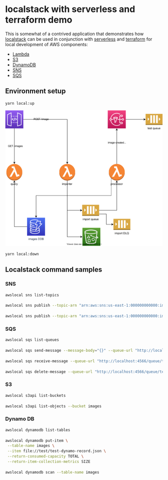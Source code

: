 # localstack with serverless and terraform demo

This is somewhat of a contrived application that demonstrates how [localstack](https://localstack.cloud/) can be used in conjunction with [serverless](https://www.serverless.com/) and [terraform](https://www.terraform.io/) for local development of AWS components:

- [Lambda](https://aws.amazon.com/lambda/)
- [S3](https://aws.amazon.com/s3/)
- [DynamoDB](https://aws.amazon.com/dynamodb/)
- [SNS](https://aws.amazon.com/sns/)
- [SQS](https://aws.amazon.com/sqs/)

## Environment setup

```bash
yarn local:up
```

![architecture](./design/architecture.svg)

```bash
yarn local:down
```

## Localstack command samples

### SNS

```bash
awslocal sns list-topics

awslocal sns publish --topic-arn "arn:aws:sns:us-east-1:000000000000:image-created" --message 'test image created message'

awslocal sns publish --topic-arn "arn:aws:sns:us-east-1:000000000000:image-updated" --message 'test image updated message'
```

### SQS

```bash
awslocal sqs list-queues

awslocal sqs send-message --message-body="{}" --queue-url "http://localhost:4566/queue/test"

awslocal sqs receive-message --queue-url "http://localhost:4566/queue/test" --max-number-of-messages 10

awslocal sqs delete-message --queue-url "http://localhost:4566/queue/test" --receipt-handle <handle>
```

### S3

```bash
awslocal s3api list-buckets

awslocal s3api list-objects --bucket images
```

### Dynamo DB

```bash
awslocal dynamodb list-tables

awslocal dynamodb put-item \
 --table-name images \
 --item file://test/test-dynamo-record.json \
 --return-consumed-capacity TOTAL \
 --return-item-collection-metrics SIZE

awslocal dynamodb scan --table-name images
```
